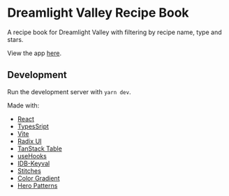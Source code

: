 # Dreamlight Valley Recipe Book

A recipe book for Dreamlight Valley with filtering by recipe name, type and stars.

View the app [here](https://ebonstar.github.io/dreamlight-recipes/).

## Development

Run the development server with `yarn dev`.

Made with:

- [React](https://reactjs.org/)
- [TypesSript](https://www.typescriptlang.org/)
- [Vite](https://vitejs.dev/)
- [Radix UI](https://www.radix-ui.com/)
- [TanStack Table](https://tanstack.com/table/v8)
- [useHooks](https://usehooks.com/useLocalStorage/)
- [IDB-Keyval](https://github.com/jakearchibald/idb-keyval)
- [Stitches](https://stitches.dev/)
- [Color Gradient](https://colorgradient.dev/)
- [Hero Patterns](https://heropatterns.com/)
